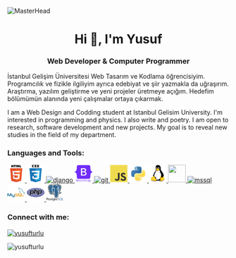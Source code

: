 ![MasterHead](https://wallpaperaccess.com/full/2671300.jpg)
<h1 align="center">Hi 👋, I'm Yusuf</h1>
<h3 align="center">Web Developer & Computer Programmer</h3>

<p>İstanbul Gelişim Üniversitesi Web Tasarım ve Kodlama öğrencisiyim. Programcılık ve fizikle ilgiliyim ayrıca edebiyat ve şiir yazmakla da uğraşırım. Araştırma, yazılım geliştirme ve yeni projeler üretmeye açığım. Hedefim bölümümün alanında yeni çalışmalar ortaya çıkarmak.


I am a Web Design and Codding student at Istanbul Gelisim University. I'm interested in programming and physics. I also write and poetry. I am open to research, software development and new projects. My goal is to reveal new studies in the field of my department.</p>

<h3 align="left">Languages and Tools:</h3>
<p align="left">
  <a href="https://www.w3.org/html/" target="_blank" rel="noreferrer"> <img src="https://raw.githubusercontent.com/devicons/devicon/master/icons/html5/html5-original-wordmark.svg" alt="html5" width="40" height="40"/> </a>
    <a href="https://www.w3schools.com/css/" target="_blank" rel="noreferrer"> <img src="https://raw.githubusercontent.com/devicons/devicon/master/icons/css3/css3-original-wordmark.svg" alt="css3" width="40" height="40"/> </a> 
   <a href="https://www.djangoproject.com/" target="_blank" rel="noreferrer"> <img src="https://cdn.worldvectorlogo.com/logos/django.svg" alt="django" width="40" height="40"/> </a> 
   <a href="https://getbootstrap.com" target="_blank" rel="noreferrer"> <img src="https://raw.githubusercontent.com/devicons/devicon/master/icons/bootstrap/bootstrap-plain-wordmark.svg" alt="bootstrap" width="40" height="40"/> </a> <a href="https://git-scm.com/" target="_blank" rel="noreferrer"> <img src="https://www.vectorlogo.zone/logos/git-scm/git-scm-icon.svg" alt="git" width="40" height="40"/> </a> <a href="https://developer.mozilla.org/en-US/docs/Web/JavaScript" target="_blank" rel="noreferrer"> <img src="https://raw.githubusercontent.com/devicons/devicon/master/icons/javascript/javascript-original.svg" alt="javascript" width="40" height="40"/> </a> 
   <a href="https://www.python.org" target="_blank" rel="noreferrer"> <img src="https://raw.githubusercontent.com/devicons/devicon/master/icons/python/python-original.svg" alt="python" width="40" height="40"/> </a> <a href="https://www.linux.org/" target="_blank" rel="noreferrer"> <img src="https://raw.githubusercontent.com/devicons/devicon/master/icons/linux/linux-original.svg" alt="linux" width="40" height="40"/> </a>
<img  width=40 height=40 src="https://www.startpage.com/av/proxy-image?piurl=https%3A%2F%2Fcdn0.iconfinder.com%2Fdata%2Ficons%2Fflat-round-system%2F512%2Flinux_mint-1024.png&sp=1734707475T9e3213effec16f299e326f83a595ac3c570b2f2f3929dc771524f5ad7ad0b6b7" /><a href="https://www.microsoft.com/en-us/sql-server" target="_blank" rel="noreferrer"> <img src="https://www.svgrepo.com/show/303229/microsoft-sql-server-logo.svg" alt="mssql" width="40" height="40"/> </a> <a href="https://www.mysql.com/" target="_blank" rel="noreferrer"> <img src="https://raw.githubusercontent.com/devicons/devicon/master/icons/mysql/mysql-original-wordmark.svg" alt="mysql" width="40" height="40"/> </a> <a href="https://www.php.net" target="_blank" rel="noreferrer"> <img src="https://raw.githubusercontent.com/devicons/devicon/master/icons/php/php-original.svg" alt="php" width="40" height="40"/> </a> <a href="https://www.postgresql.org" target="_blank" rel="noreferrer"> <img src="https://raw.githubusercontent.com/devicons/devicon/master/icons/postgresql/postgresql-original-wordmark.svg" alt="postgresql" width="40" height="40"/> </a>
</p>

<h3 align="left">Connect with me:</h3>
<p align="left">
<a href="https://www.linkedin.com/in/yusuf-t-296635232/" target="blank"><img align="center" src="https://raw.githubusercontent.com/rahuldkjain/github-profile-readme-generator/master/src/images/icons/Social/linked-in-alt.svg" alt="yusufturlu" height="30" width="40" /></a>
</p>

<p><img align="left" src="https://github-readme-stats.vercel.app/api/top-langs?username=yusufturlu&show_icons=true&locale=en&layout=compact" alt="yusufturlu" /></p>
